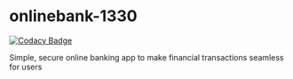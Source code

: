# onlinebank-1330

[![Codacy Badge](https://api.codacy.com/project/badge/Grade/7e3bb4eafdaf48489c33de015e9a95b9)](https://app.codacy.com/gh/BuildForSDGCohort2/onlinebank-1330?utm_source=github.com&utm_medium=referral&utm_content=BuildForSDGCohort2/onlinebank-1330&utm_campaign=Badge_Grade_Settings)

Simple, secure online banking app to make financial transactions seamless for users
